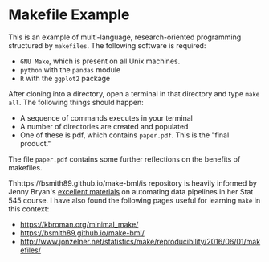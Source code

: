 # Makefile Example

This is an example of multi-language, research-oriented programming structured by `makefiles`. The following software is required: 

- `GNU Make`, which is present on all Unix machines. 
- `python` with the `pandas` module
- `R` with the `ggplot2` package

After cloning into a directory, open a terminal in that directory and type `make all`. The following things should happen: 

- A sequence of commands executes in your terminal
- A number of directories are created and populated
- One of these is pdf, which contains `paper.pdf`. This is the "final product."

The file `paper.pdf` contains some further reflections on the benefits of makefiles. 

Thhttps://bsmith89.github.io/make-bml/is repository is heavily informed by Jenny Bryan's [excellent materials](http://stat545.com/automation04_make-activity.html) on automating data pipelines in her Stat 545 course. I have also found the following pages useful for learning `make` in this context: 

- https://kbroman.org/minimal_make/
- https://bsmith89.github.io/make-bml/
- http://www.jonzelner.net/statistics/make/reproducibility/2016/06/01/makefiles/

